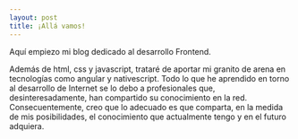 ```yaml
---
layout: post
title: ¡Allá vamos!
---
```


Aquí empiezo mi blog dedicado al desarrollo Frontend.

Además de html, css y javascript, trataré de aportar mi granito de arena en tecnologías como angular y nativescript. Todo lo que he aprendido en torno al desarrollo de Internet se lo debo a profesionales que, desinteresadamente, han compartido su conocimiento en la red. Consecuentemente, creo que lo adecuado es que comparta, en la medida de mis posibilidades, el conocimiento que actualmente tengo y en el futuro adquiera.

